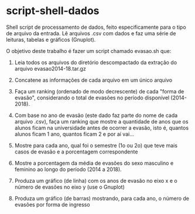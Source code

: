 # script-shell-dados
Shell script de processamento de dados, feito especificamente para o tipo de arquivo da entrada. Lê arquivos .csv com dados e faz uma série de leituras, tabelas e gráficos (Gnuplot).

O objetivo deste trabalho é fazer um script chamado evasao.sh que:

1. Leia todos os arquivos do diretório descompactado da extração do arquivo evasao2014-18.tar.gz

2. Concatene as informações de cada arquivo em um único arquivo

3. Faça um ranking (ordenado de modo decrescente) de cada "forma de evasão", considerando o total de evasões no período disponível (2014-2018).

4. Com base no ano de evasão (este dado faz parte do nome de cada arquivo .csv), faça um ranking que mostre a quantidade de anos que os alunos ficam na universidade antes de ocorrer a evasão, isto é, quantos alunos ficam 1 ano, quantos ficam 2 e por aí vai...

5. Mostre para cada ano, qual foi o semestre (1o ou 2o) que teve mais casos de evasão e a porcentagem correspondente

6. Mostre a porcentagem da média de evasões do sexo masculino e feminino ao longo do período (2014 a 2018).

7. Produza um gráfico (de linha) com os anos de evasão no eixo x e o número de evasões no eixo y (use o Gnuplot)

8. Produza um gráfico (de barras) mostrando, para cada ano, o número de evasões por forma de ingresso
